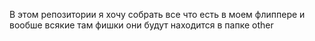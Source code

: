 В этом репозитории я хочу собрать все что есть в моем флиппере и вообше всякие там фишки они будут находится в папке other 
